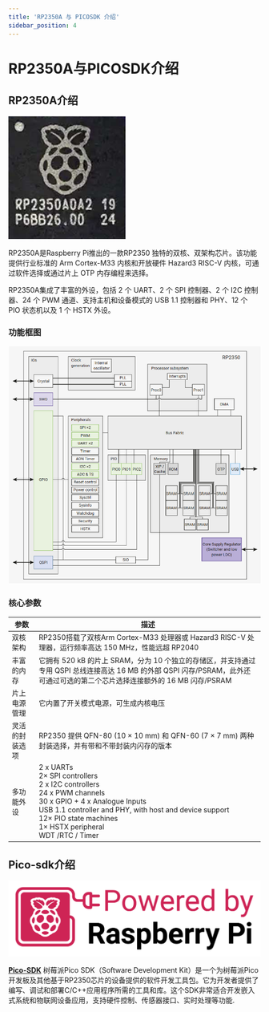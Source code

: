 ```yaml
---
title: 'RP2350A 与 PICOSDK 介绍'
sidebar_position: 4
---
```


# RP2350A与PICOSDK介绍

## RP2350A介绍

![rp2350a](./img/rp2350a.png)

RP2350A是Raspberry Pi推出的一款RP2350 独特的双核、双架构芯片。该功能提供行业标准的 Arm Cortex-M33 内核和开放硬件 Hazard3 RISC-V 内核，可通过软件选择或通过片上 OTP 内存编程来选择。

RP2350A集成了丰富的外设，包括 2 个 UART、2 个 SPI 控制器、2 个 I2C 控制器、24 个 PWM 通道、支持主机和设备模式的 USB 1.1 控制器和 PHY、12 个 PIO 状态机以及 1 个 HSTX 外设。

### 功能框图

![rp2350 design](./img/rp2350-design.png)

### 核心参数

| 参数     | 描述                                                         |
| -------- | ------------------------------------------------------------ |
| 双核架构      | RP2350搭载了双核Arm Cortex-M33 处理器或 Hazard3 RISC-V 处理器，运行频率高达 150 MHz，性能远超 RP2040 |
| 丰富的内存      | 它拥有 520 kB 的片上 SRAM，分为 10 个独立的存储区，并支持通过专用 QSPI 总线连接高达 16 MB 的外部 QSPI 闪存/PSRAM，此外还可通过可选的第二个芯片选择连接额外的 16 MB 闪存/PSRAM |
| 片上电源管理      | 它内置了开关模式电源，可生成内核电压                 |
| 灵活的封装选项 | RP2350 提供 QFN-80 (10 × 10 mm) 和 QFN-60 (7 × 7 mm) 两种封装选择，并有带和不带封装内闪存的版本             |
| 多功能外设 | 2 x UARTs<br />2× SPI controllers<br />2 x I2C controllers<br />24 x PWM channels<br />30 x GPIO + 4 x Analogue Inputs<br />USB 1.1 controller and PHY, with host and device support<br />12× PIO state machines<br />1× HSTX peripheral<br />WDT /RTC / Timer |

## Pico-sdk介绍

![sdk introduction](./img/sdk-introduction.jpg)

[**Pico-SDK**](https://github.com/raspberrypi/pico-sdk) 树莓派Pico SDK（Software Development Kit）是一个为树莓派Pico开发板及其他基于RP2350芯片的设备提供的软件开发工具包。它为开发者提供了编写、调试和部署C/C++应用程序所需的工具和库。这个SDK非常适合开发嵌入式系统和物联网设备应用，支持硬件控制、传感器接口、实时处理等功能.